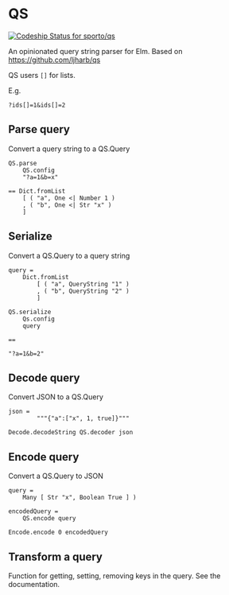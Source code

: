 # QS

[ ![Codeship Status for sporto/qs](https://app.codeship.com/projects/5ac23660-b7e5-0135-9542-662cc8a72824/status?branch=master)](https://app.codeship.com/projects/258900)

An opinionated query string parser for Elm. Based on https://github.com/ljharb/qs

QS users `[]` for lists.

E.g.

```
?ids[]=1&ids[]=2
```

## Parse query

Convert a query string to a QS.Query

```
QS.parse
    QS.config
    "?a=1&b=x"

== Dict.fromList
    [ ( "a", One <| Number 1 )
    , ( "b", One <| Str "x" ) 
    ]
```

## Serialize

Convert a QS.Query to a query string

```
query =
    Dict.fromList
        [ ( "a", QueryString "1" )
        , ( "b", QueryString "2" )
        ]

QS.serialize
    Qs.config
    query

==

"?a=1&b=2"
```

## Decode query

Convert JSON to a QS.Query

```
json =
        """{"a":["x", 1, true]}"""

Decode.decodeString QS.decoder json
```

## Encode query

Convert a QS.Query to JSON

```
query =
    Many [ Str "x", Boolean True ] )

encodedQuery =
    QS.encode query

Encode.encode 0 encodedQuery
```

## Transform a query

Function for getting, setting, removing keys in the query. See the documentation.